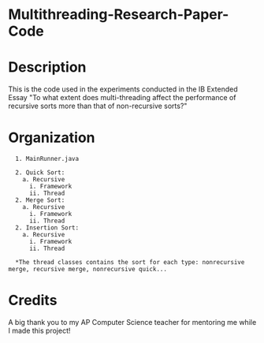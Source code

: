 # Multithreading-Research-Paper-Code

# Description
This is the code used in the experiments conducted in the IB Extended Essay "To what extent does multi-threading affect the performance of recursive sorts more than that of non-recursive sorts?"

# Organization
```
  1. MainRunner.java
  
  2. Quick Sort:
    a. Recursive
      i. Framework
      ii. Thread
  2. Merge Sort:
    a. Recursive
      i. Framework
      ii. Thread
  2. Insertion Sort:
    a. Recursive
      i. Framework
      ii. Thread
  
  *The thread classes contains the sort for each type: nonrecursive merge, recursive merge, nonrecursive quick...
```
# Credits
A big thank you to my AP Computer Science teacher for mentoring me while I made this project! 
